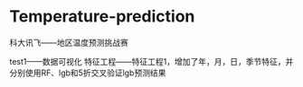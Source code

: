 # Temperature-prediction
科大讯飞——地区温度预测挑战赛

test1——数据可视化
特征工程——特征工程1，增加了年，月，日，季节特征，并分别使用RF、lgb和5折交叉验证lgb预测结果
